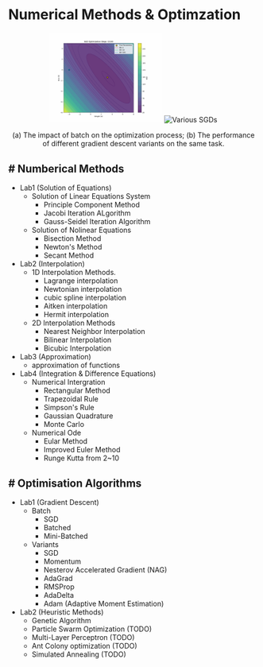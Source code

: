 # Numerical Methods & Optimzation

<p align="center">
  <img src="./Optimazation/assets/batched_sgd.gif" alt="Batched SGD" width="45%">
  <img src="./Optimazation/assets/gds2.gif" alt="Various SGDs" width="45%">
</p>

<p align="center">
(a) The impact of batch on the optimization process; (b) The performance of different gradient descent variants on the same task.
</p>

## # Numberical Methods 
- Lab1 (Solution of Equations)   
    - Solution of Linear Equations System
        - Principle Component Method
        - Jacobi Iteration ALgorithm
        - Gauss-Seidel Iteration Algorithm  
    - Solution of Nolinear Equations
        - Bisection Method
        - Newton's Method
        - Secant Method   
- Lab2 (Interpolation)
    - 1D Interpolation Methods. 
        - Lagrange interpolation
        - Newtonian interpolation
        - cubic spline interpolation     
        - Aitken interpolation  
        - Hermit interpolation  
    - 2D Interpolation Methods
        - Nearest Neighbor Interpolation
        - Bilinear Interpolation
        - Bicubic Interpolation
- Lab3 (Approximation)
    - approximation of functions 
- Lab4 (Integration & Difference Equations)
    - Numerical Intergration
        - Rectangular Method
        - Trapezoidal Rule
        - Simpson's Rule
        - Gaussian Quadrature
        - Monte Carlo
    - Numerical Ode
        - Eular Method
        - Improved Euler Method
        - Runge Kutta from 2~10


## # Optimisation Algorithms

- Lab1 (Gradient Descent)
    - Batch
        - SGD
        - Batched
        - Mini-Batched
    - Variants
        - SGD
        - Momentum
        - Nesterov Accelerated Gradient (NAG)
        - AdaGrad
        - RMSProp
        - AdaDelta
        - Adam (Adaptive Moment Estimation) 
- Lab2 (Heuristic Methods)
    - Genetic Algorithm 
    - Particle Swarm Optimization (TODO)
    - Multi-Layer Perceptron (TODO)
    - Ant Colony optimization (TODO)
    - Simulated Annealing (TODO)
